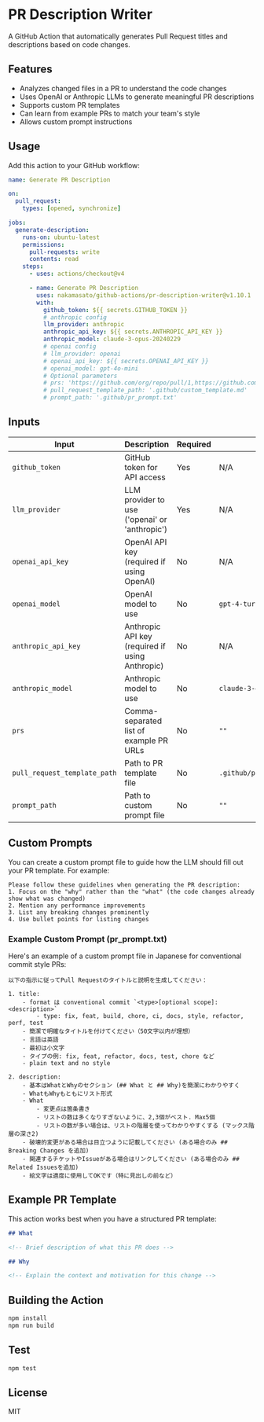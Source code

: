 # PR Description Writer

A GitHub Action that automatically generates Pull Request titles and descriptions based on code changes.

## Features

- Analyzes changed files in a PR to understand the code changes
- Uses OpenAI or Anthropic LLMs to generate meaningful PR descriptions
- Supports custom PR templates
- Can learn from example PRs to match your team's style
- Allows custom prompt instructions

## Usage

Add this action to your GitHub workflow:

```yaml
name: Generate PR Description

on:
  pull_request:
    types: [opened, synchronize]

jobs:
  generate-description:
    runs-on: ubuntu-latest
    permissions:
      pull-requests: write
      contents: read
    steps:
      - uses: actions/checkout@v4

      - name: Generate PR Description
        uses: nakamasato/github-actions/pr-description-writer@v1.10.1
        with:
          github_token: ${{ secrets.GITHUB_TOKEN }}
          # anthropic config
          llm_provider: anthropic
          anthropic_api_key: ${{ secrets.ANTHROPIC_API_KEY }}
          anthropic_model: claude-3-opus-20240229
          # openai config
          # llm_provider: openai
          # openai_api_key: ${{ secrets.OPENAI_API_KEY }}
          # openai_model: gpt-4o-mini
          # Optional parameters
          # prs: 'https://github.com/org/repo/pull/1,https://github.com/org/repo/pull/2'
          # pull_request_template_path: '.github/custom_template.md'
          # prompt_path: '.github/pr_prompt.txt'
```

## Inputs

| Input                       | Description                                           | Required | Default                           |
|-----------------------------|-------------------------------------------------------|----------|-----------------------------------|
| `github_token`              | GitHub token for API access                           | Yes      | N/A                               |
| `llm_provider`              | LLM provider to use ('openai' or 'anthropic')         | Yes      | N/A                               |
| `openai_api_key`            | OpenAI API key (required if using OpenAI)             | No       | N/A                               |
| `openai_model`              | OpenAI model to use                                   | No       | `gpt-4-turbo`                     |
| `anthropic_api_key`         | Anthropic API key (required if using Anthropic)       | No       | N/A                               |
| `anthropic_model`           | Anthropic model to use                                | No       | `claude-3-opus-20240229`          |
| `prs`                       | Comma-separated list of example PR URLs               | No       | `""`                              |
| `pull_request_template_path`| Path to PR template file                              | No       | `.github/pull_request_template.md`|
| `prompt_path`               | Path to custom prompt file                            | No       | `""`                              |

## Custom Prompts

You can create a custom prompt file to guide how the LLM should fill out your PR template. For example:

```
Please follow these guidelines when generating the PR description:
1. Focus on the "why" rather than the "what" (the code changes already show what was changed)
2. Mention any performance improvements
3. List any breaking changes prominently
4. Use bullet points for listing changes
```

### Example Custom Prompt (pr_prompt.txt)

Here's an example of a custom prompt file in Japanese for conventional commit style PRs:

```
以下の指示に従ってPull Requestのタイトルと説明を生成してください：

1. title:
    - format は conventional commit `<type>[optional scope]: <description>`
        - type: fix, feat, build, chore, ci, docs, style, refactor, perf, test
    - 簡潔で明確なタイトルを付けてください（50文字以内が理想）
    - 言語は英語
    - 最初は小文字
    - タイプの例: fix, feat, refactor, docs, test, chore など
    - plain text and no style

2. description:
    - 基本はWhatとWhyのセクション (## What と ## Why)を簡潔にわかりやすく
    - WhatもWhyもともにリスト形式
    - What
        - 変更点は箇条書き
        - リストの数は多くなりすぎないように、2,3個がベスト. Max5個
        - リストの数が多い場合は、リストの階層を使ってわかりやすくする (マックス階層の深さ2)
    - 破壊的変更がある場合は目立つように記載してください (ある場合のみ ## Breaking Changes を追加)
    - 関連するチケットやIssueがある場合はリンクしてください (ある場合のみ ## Related Issuesを追加)
    - 絵文字は適度に使用してOKです（特に見出しの前など）
```

## Example PR Template

This action works best when you have a structured PR template:

```markdown
## What

<!-- Brief description of what this PR does -->

## Why

<!-- Explain the context and motivation for this change -->
```

## Building the Action

```bash
npm install
npm run build
```

## Test

```bash
npm test
```

## License

MIT
